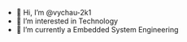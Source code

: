 - 👋 Hi, I’m @vychau-2k1
- 👀 I’m interested in Technology
- 🌱 I’m currently a Embedded System Engineering

<!---
vychau-2k1/vychau-2k1 is a ✨ special ✨ repository because its `README.md` (this file) appears on your GitHub profile.
You can click the Preview link to take a look at your changes.
--->
